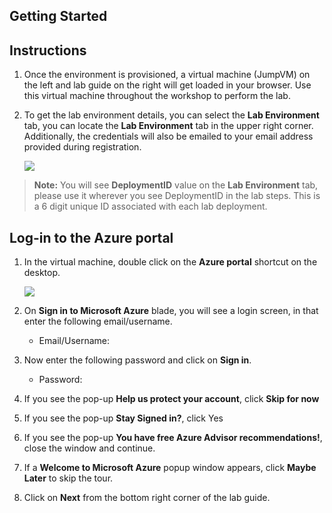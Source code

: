 ## **Getting Started**

## Instructions

1. Once the environment is provisioned, a virtual machine (JumpVM) on the left and lab guide on the right will get loaded in your browser. Use this virtual machine throughout the workshop to perform the lab.

2. To get the lab environment details, you can select the **Lab Environment** tab, you can locate the **Lab Environment** tab in the upper right corner. Additionally, the credentials will also be emailed to your email address provided during registration.

   ![](images/labenvironmenttab.png)
   
  >**Note:** You will see **DeploymentID** value on the **Lab Environment** tab, please use it wherever you see DeploymentID in the lab steps. This is a 6 digit unique ID associated with each lab deployment. 
  
## Log-in to the Azure portal

1. In the virtual machine, double click on the **Azure portal** shortcut on the desktop.
   
   ![](images/gettingstarted.png)

2. On **Sign in to Microsoft Azure** blade, you will see a login screen, in that enter the following email/username. 
   * Email/Username: <inject key="AzureAdUserEmail"></inject>

3. Now enter the following password and click on **Sign in**.
   * Password: <inject key="AzureAdUserPassword"></inject>

4. If you see the pop-up **Help us protect your account**, click **Skip for now**

5. If you see the pop-up **Stay Signed in?**, click Yes

6. If you see the pop-up **You have free Azure Advisor recommendations!**, close the window and continue.

7. If a **Welcome to Microsoft Azure** popup window appears, click **Maybe Later** to skip the tour.

8. Click on **Next** from the bottom right corner of the lab guide.
